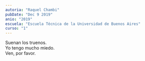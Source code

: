 ```yaml
---
autoria: "Raquel Chambi"
pubDate: "Dec 9 2019"
anio: "2019"
escuela: "Escuela Técnica de la Universidad de Buenos Aires"
curso: "1"
---
```


Suenan los truenos.\
Yo tengo mucho miedo.\
Ven, por favor.
